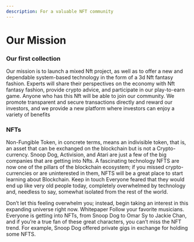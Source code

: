 ```yaml
---
description: For a valuable NFT community
---
```


# Our Mission

### Our first collection

Our mission is to launch a mixed Nft project, as well as to offer a new and dependable system-based technology in the form of a 3d Nft fantasy fashion. Experts will share their perspectives on the economy with Nft fantasy fashion, provide crypto advice, and participate in our play-to-earn game. Anyone who has this Nft will be able to join our community. We promote transparent and secure transactions directly and reward our investors, and we provide a new platform where investors can enjoy a variety of benefits

### NFTs&#x20;

Non-Fungible Token, in concrete terms, means an indivisible token, that is, an asset that can be exchanged on the blockchain but is not a Crypto-currency. Snoop Dog, Activision, and Atari are just a few of the big companies that are getting into Nfts. A fascinating technology NFTS are now one of the pillars of the blockchain ecosystem; if you missed crypto-currencies or are uninterested in them, NFTS will be a great place to start learning about Blockchain. Keep in touch Everyone feared that they would end up like very old people today, completely overwhelmed by technology and, needless to say, somewhat isolated from the rest of the world.&#x20;

Don’t let this feeling overwhelm you; instead, begin taking an interest in this expanding universe right now. Whitepaper Follow your favorite musicians. Everyone is getting into NFTs, from Snoop Dog to Omar Sy to Jackie Chan, and if you’re a true fan of these great characters, you can’t miss the NFT trend. For example, Snoop Dog offered private gigs in exchange for holding some NFTS.
